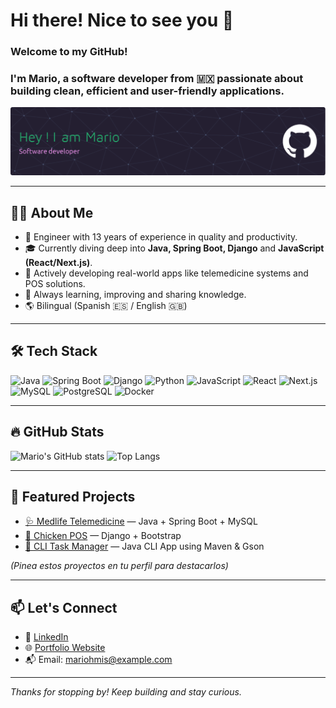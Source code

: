 # Hi there! Nice to see you 👋  
### Welcome to my GitHub!

### I'm Mario, a software developer from 🇲🇽 passionate about building clean, efficient and user-friendly applications.

![Banner](./images/github-header-image.png)

---

## 🧑‍💻 About Me
- 💼 Engineer with 13 years of experience in quality and productivity.
- 🎓 Currently diving deep into **Java, Spring Boot, Django** and **JavaScript (React/Next.js)**.
- 🚀 Actively developing real-world apps like telemedicine systems and POS solutions.
- 🧠 Always learning, improving and sharing knowledge.
- 🌎 Bilingual (Spanish 🇪🇸 / English 🇬🇧)

---

## 🛠️ Tech Stack

![Java](https://img.shields.io/badge/Java-ED8B00?style=flat&logo=openjdk&logoColor=white)
![Spring Boot](https://img.shields.io/badge/Spring_Boot-6DB33F?style=flat&logo=spring-boot&logoColor=white)
![Django](https://img.shields.io/badge/Django-092E20?style=flat&logo=django&logoColor=white)
![Python](https://img.shields.io/badge/Python-3776AB?style=flat&logo=python&logoColor=white)
![JavaScript](https://img.shields.io/badge/JavaScript-F7DF1E?style=flat&logo=javascript&logoColor=black)
![React](https://img.shields.io/badge/React-20232A?style=flat&logo=react&logoColor=61DAFB)
![Next.js](https://img.shields.io/badge/Next.js-000000?style=flat&logo=next.js&logoColor=white)
![MySQL](https://img.shields.io/badge/MySQL-005C84?style=flat&logo=mysql&logoColor=white)
![PostgreSQL](https://img.shields.io/badge/PostgreSQL-336791?style=flat&logo=postgresql&logoColor=white)
![Docker](https://img.shields.io/badge/Docker-2496ED?style=flat&logo=docker&logoColor=white)

---

## 🔥 GitHub Stats

![Mario's GitHub stats](https://github-readme-stats.vercel.app/api?username=MarioHMis&show_icons=true&theme=default)
![Top Langs](https://github-readme-stats.vercel.app/api/top-langs/?username=MarioHMis&layout=compact&theme=default)

---

## 📌 Featured Projects

- [🩺 Medlife Telemedicine](https://github.com/MarioHMis/medlife) — Java + Spring Boot + MySQL  
- [🐔 Chicken POS](https://github.com/MarioHMis/chicken-pos) — Django + Bootstrap  
- [📝 CLI Task Manager](https://github.com/MarioHMis/cli-task-manager) — Java CLI App using Maven & Gson  

*(Pinea estos proyectos en tu perfil para destacarlos)*

---

## 📫 Let's Connect

- 💼 [LinkedIn](https://www.linkedin.com/in/tu-linkedin)  
- 🌐 [Portfolio Website](https://tu-portfolio.com)  
- 📬 Email: mariohmis@example.com

---

_Thanks for stopping by! Keep building and stay curious._
